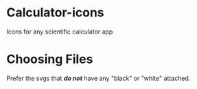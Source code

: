 # Calculator-icons
Icons for any scientific calculator app

# Choosing Files
Prefer the svgs that ***do not*** have any "black" or "white" attached.
